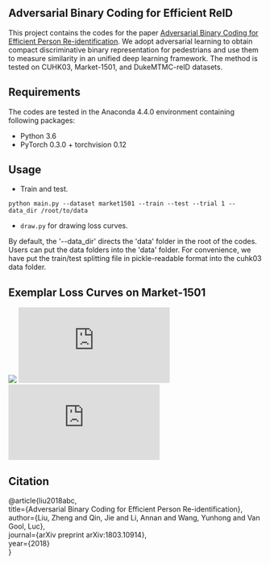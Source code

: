 ## Adversarial Binary Coding for Efficient ReID
This project contains the codes for the paper [Adversarial Binary Coding for Efficient Person Re-identification](http://arxiv.org/abs/1803.10914). We adopt adversarial learning to obtain compact discriminative binary representation for pedestrians and use them to measure similarity in an unified deep learning framework. The method is tested on CUHK03, Market-1501, and DukeMTMC-reID datasets.

## Requirements
The codes are tested in the Anaconda 4.4.0 environment containing following packages:
- Python 3.6
- PyTorch 0.3.0 + torchvision 0.12

## Usage
- Train and test.
```Shell
python main.py --dataset market1501 --train --test --trial 1 --data_dir /root/to/data
```
- ```draw.py``` for drawing loss curves.

By default, the '--data_dir' directs the 'data' folder in the root of the codes. Users can put the data folders into the 'data' folder. For convenience, we have put the train/test splitting file in pickle-readable format into the cuhk03 data folder.

## Exemplar Loss Curves on Market-1501
![](blob:null/a540e678-e387-44dd-87fd-43092e34a4ac) ![](https://github.com/dongb5/AdversarialBinaryCoding4ReID/blob/master/figs/D_loss.pdf) ![](https://github.com/dongb5/AdversarialBinaryCoding4ReID/blob/master/figs/G_loss.pdf)

## Citation
@article{liu2018abc,   
  title={Adversarial Binary Coding for Efficient Person Re-identification},   
  author={Liu, Zheng and Qin, Jie and Li, Annan and Wang, Yunhong and Van Gool, Luc},   
  journal={arXiv preprint arXiv:1803.10914},   
  year={2018}   
}
